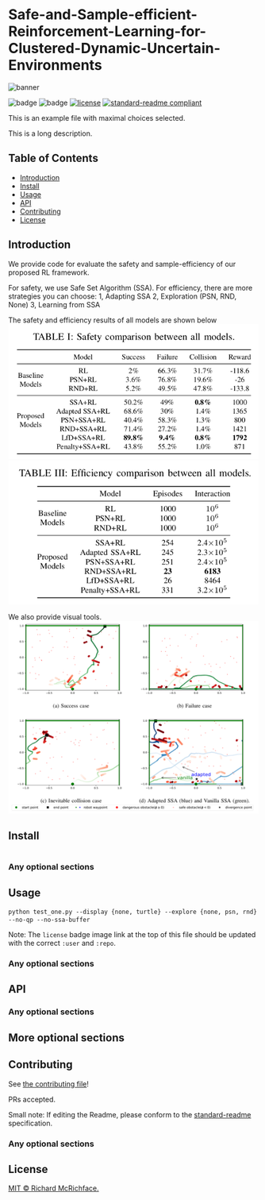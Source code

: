 # Safe-and-Sample-efficient-Reinforcement-Learning-for-Clustered-Dynamic-Uncertain-Environments

![banner]()

![badge]()
![badge]()
[![license](https://img.shields.io/github/license/:user/:repo.svg)](LICENSE)
[![standard-readme compliant](https://img.shields.io/badge/readme%20style-standard-brightgreen.svg?style=flat-square)](https://github.com/RichardLitt/standard-readme)

This is an example file with maximal choices selected.

This is a long description.

## Table of Contents
- [Introduction](#Introduction)
- [Install](#install)
- [Usage](#usage)
- [API](#api)
- [Contributing](#contributing)
- [License](#license)


## Introduction
We provide code for evaluate the safety and sample-efficiency of our proposed RL framework.

For safety, we use Safe Set Algorithm (SSA). 
For efficiency, there are more strategies you can choose:
1, Adapting SSA
2, Exploration (PSN, RND, None)
3, Learning from SSA

The safety and efficiency results of all models are shown below
![safety_result](docs/safety_result.png)
![efficiency_result](docs/efficiency_result.png)

We also provide visual tools.
![visulization](docs/visualization.png)


## Install

```
```

### Any optional sections

## Usage

```
python test_one.py --display {none, turtle} --explore {none, psn, rnd} --no-qp --no-ssa-buffer
```

Note: The `license` badge image link at the top of this file should be updated with the correct `:user` and `:repo`.

### Any optional sections

## API

### Any optional sections

## More optional sections

## Contributing

See [the contributing file](CONTRIBUTING.md)!

PRs accepted.

Small note: If editing the Readme, please conform to the [standard-readme](https://github.com/RichardLitt/standard-readme) specification.

### Any optional sections

## License

[MIT © Richard McRichface.](../LICENSE)

